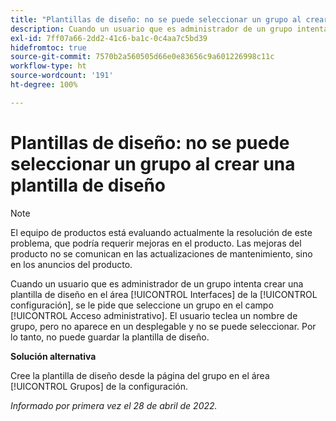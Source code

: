 ```yaml
---
title: "Plantillas de diseño: no se puede seleccionar un grupo al crear una plantilla de diseño"
description: Cuando un usuario que es administrador de un grupo intenta crear una plantilla de diseño en el área [!UICONTROL Interfaces] de la configuración, se le pide que seleccione un grupo en el campo [!UICONTROL Acceso administrativo]. El usuario teclea un nombre de grupo, pero no aparece en un desplegable y no se puede seleccionar. Por lo tanto, no puede guardar la plantilla de diseño.
exl-id: 7ff07a66-2dd2-41c6-ba1c-0c4aa7c5bd39
hidefromtoc: true
source-git-commit: 7570b2a560505d66e0e83656c9a601226998c11c
workflow-type: ht
source-wordcount: '191'
ht-degree: 100%

---
```


# Plantillas de diseño: no se puede seleccionar un grupo al crear una plantilla de diseño

>[!NOTE]
>
>El equipo de productos está evaluando actualmente la resolución de este problema, que podría requerir mejoras en el producto. Las mejoras del producto no se comunican en las actualizaciones de mantenimiento, sino en los anuncios del producto.

Cuando un usuario que es administrador de un grupo intenta crear una plantilla de diseño en el área [!UICONTROL Interfaces] de la [!UICONTROL configuración], se le pide que seleccione un grupo en el campo [!UICONTROL Acceso administrativo]. El usuario teclea un nombre de grupo, pero no aparece en un desplegable y no se puede seleccionar. Por lo tanto, no puede guardar la plantilla de diseño.

**Solución alternativa**

Cree la plantilla de diseño desde la página del grupo en el área [!UICONTROL Grupos] de la configuración.

_Informado por primera vez el 28 de abril de 2022._
